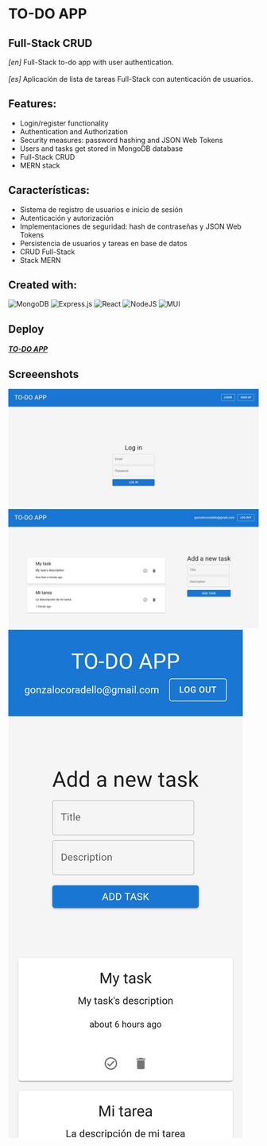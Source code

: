 # TO-DO APP
## Full-Stack CRUD

_[en]_ Full-Stack to-do app with user authentication. <br></br>
_[es]_ Aplicación de lista de tareas Full-Stack con autenticación de usuarios.

## Features:
- Login/register functionality
- Authentication and Authorization
- Security measures: password hashing and JSON Web Tokens
- Users and tasks get stored in MongoDB database
- Full-Stack CRUD
- MERN stack 
 
## Características:
- Sistema de registro de usuarios e inicio de sesión 
- Autenticación y autorización
- Implementaciones de seguridad: hash de contraseñas y JSON Web Tokens
- Persistencia de usuarios y tareas en base de datos 
- CRUD Full-Stack 
- Stack MERN

## Created with:
![MongoDB](https://img.shields.io/badge/MongoDB-%234ea94b.svg?style=for-the-badge&logo=mongodb&logoColor=white) ![Express.js](https://img.shields.io/badge/express.js-%23404d59.svg?style=for-the-badge&logo=express&logoColor=%2361DAFB)  ![React](https://img.shields.io/badge/react-%2320232a.svg?style=for-the-badge&logo=react&logoColor=%2361DAFB) ![NodeJS](https://img.shields.io/badge/node.js-6DA55F?style=for-the-badge&logo=node.js&logoColor=white) ![MUI](https://img.shields.io/badge/MUI-%230081CB.svg?style=for-the-badge&logo=mui&logoColor=white)

## Deploy
##### [TO-DO APP](https://to-do-mern.vercel.app/)

## Screeenshots
![](https://github.com/Gonzalo-Coradello/to-do_mern/blob/main/screenshots/to-do-login.jpg)
![](https://github.com/Gonzalo-Coradello/to-do_mern/blob/main/screenshots/to-do-tasks.jpg)
![](https://github.com/Gonzalo-Coradello/to-do_mern/blob/main/screenshots/to-do-tasks-mobile.png)